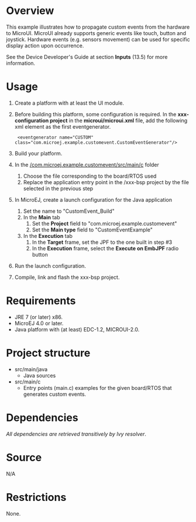 # Overview
This example illustrates how to propagate custom events from the hardware to MicroUI. MicroUI already supports generic events like touch, button and joystick.
Hardware events (e.g. sensors movement) can be used for specific display action upon occurrence.

See the Device Developer's Guide at section **Inputs** (13.5) for more information.

# Usage
1. Create a platform with at least the UI module.
2. Before building this platform, some configuration is required. In the **xxx-configuration project** in the **microui/microui.xml** file, add the following xml element as the first eventgenerator.

        <eventgenerator name="CUSTOM" class="com.microej.example.customevent.CustomEventGenerator"/>

3. Build your platform.
4. In the [/com.microej.example.customevent/src/main/c](com.microej.example.customevent/src/main/c) folder
	1. Choose the file corresponding to the board/RTOS used 
	2. Replace the application entry point in the /xxx-bsp project by the file selected in the previous step
5. In MicroEJ, create a launch configuration for the Java application
	1. Set the name to "CustomEvent_Build"
	2. In the **Main** tab
		1. Set the **Project** field to "com.microej.example.customevent"
		2. Set the **Main type** field  to "CustomEventExample"
	3. In the **Execution** tab
		1. In the **Target** frame, set the JPF to the one built in step #3
		2. In the **Execution** frame, select the **Execute on EmbJPF** radio button
6. Run the launch configuration.
7. Compile, link and flash the xxx-bsp project.

# Requirements
- JRE 7 (or later) x86.
- MicroEJ 4.0 or later.
- Java platform with (at least) EDC-1.2, MICROUI-2.0.

# Project structure
- src/main/java
	- Java sources
- src/main/c
	- Entry points (main.c) examples for the given board/RTOS that generates custom events.

# Dependencies
_All dependencies are retrieved transitively by Ivy resolver_.

# Source
N/A

# Restrictions
None.
